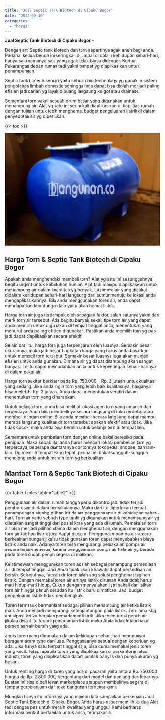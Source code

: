 ```yaml
---
title: "Jual Septic Tank Biotech di Cipaku Bogor"
date: "2024-09-10"
categories: 
  - "harga"
---
```


**Jual Septic Tank Biotech di Cipaku Bogor** –

Dengan arti Septic tank biotech dan torn sepertinya agak aneh bagi anda. Padahal kedua benda ini seringkali dijumpai di dalam kehidupan sehari-hari, hanya saja namanya saja yang agak tidak biasa didengar. Kedua Pekarangan depan rumah tadi yakni tempat yg diaplikasikan untuk penampungan.

Septic tank biotech sendiri yaitu sebuah bio technology yg gunakan sistem pengolahan limbah domestic sehingga tinja dapat bisa diolah menjadi paling efisien jadi carian yg layak dibuang langsung ke got atau drainase.

Sementara torn yakni sebuah drum besar yang digunakan untuk menampung air. Alat yg satu ini seringkali diaplikasikan di tiap-tiap rumah dengan tujuan untuk lebih menghemat budget pengeluaran listrik di dalam penyedotan air yg diperlukan.

{{< toc >}}

![Jual Septic Tank Biotech di Cipaku Bogor](/images/jual-bio-septictank-02.png)

## Harga Torn & Septic Tank Biotech di Cipaku Bogor

Apakah anda menghendaki membeli torn? Alat yg satu ini sesungguhnya begitu urgent untuk kebutuhan hunian. Alat tadi mampu diaplikasikan untuk menampung air dalam kuantitas yg banyak. Lazimnya air yang dipakai didalam kehidupan sehari-hari langsung dari sumur menuju ke lokasi anda mengaplikasikannya. Bila anda menggunakan toren air, anda dapat mendapatkan keuntungan lain yaitu akan hemat listrik.

Harga torn air juga terdampak oleh sebagian faktor, salah satunya yakni dari merk torn air tersebut. Ada begitu banyak sekali tipe torn air yang dapat anda memilih untuk digunakan di tempat tinggal anda, menentukan yang menurut anda paling efisien digunakan. Pastikan anda memilih torn yg pas jadi dapat diaplikasikan secara efektif.

Selain dari itu, harga torn juga terpengaruh oleh luasnya. Semakin besar ukurannya, maka jadi besar tingkatan harga yang harus anda bayarkan untuk membeli torn tersebut. Semakin besar luasnya juga akan menjadi efisien untuk anda gunakan. Dimana air yg dapat ditampung akan sangat banyak. Tentu dapat memudahkan anda untuk kepentingan sehari-harinya di dalam pakai air.

Harga torn sekitar berkisar pada Rp. 750.000 – Rp. 2 jutaan untuk kualitas yang sedang. Jika anda ingin torn yang lebih baik kualitasnya, harganya bisa melebihi Rp. 2 jutaan. Anda dapat menentukan sendiri dalam menentukan torn yang diharapkan.

Untuk belanja torn, anda bisa melihat lokasi agen torn yang amanah dan terpercaya. Anda bisa membelinya secara langsung di toko terdekat atau membeli dengan online. Bila anda membeli secara langsung dapat mampu meraba langsung kualitas dr torn tersebut apakah efektif atau tidak. Jika tidak cocok, maka anda bisa beralih untuk belanja torn di tempat lain.

Sementara untuk pembelian torn dengan online bakal beresiko pada penipuan. Maka sebab itu, anda harus mencari lokasi pembelian torn yg terpercaya, beberapa diantaranya contohnya tokopedia, shopee, dan lain-lain. Dg memilih tempat yang tepat, perihal ini bakal sungguh-sungguh menolong anda untuk meraih torn yg berkualitas.

## Manfaat Torn & Septic Tank Biotech di Cipaku Bogor

{{< table-tables table="table2" >}}

Penggunaan air dalam rumah tangga perlu dikontrol jadi tidak terjadi pemborosan di dalam pemakaiannya. Maka dari itu diperlukan tempat penampungan air sbg pilihan irit dalam penggunaan air di kehidupan sehari-hari. Torn air yaitu sebuah type tanki yg digunakan untuk menampung air yg diletakan sangat tinggi dari posisi kran yang ada di rumah. Pemakaian torn air bisa menjadi pilihan utama dalam menghemat air, dengan menggunakan torn air tagihan listrik juga dapat ditekan. Penggunaan pompa air secara berkesinambungan jikalau tidak gunakan toren dapat menyebabkan biaya listrik anda naik. Adanya toren bisa mengurangi pemakaian pompa air secara terus-menerus, karena pengguanaan pompa air kala air yg berada pada toren sudah penuh segera di matikan.

Keistimewaan menggunakan toren adalah sebagai penampung persediaan air di tempat tinggal. Jadi Anda tidak usah khawatir dapat persediaan air bersih. Selanjutnya, faedah dr toren ialah sbg solusi penghemat tagihan listrik. Dengan memakai toren air artinya listrik dirumah Anda tidak harus mati hidup-mati hidup. Cukup dengan menyalakan listri sekali dan isikan torn air hingga penuh sesudah itu listrik baru dimatikan. Jadi budget pengeluaran listrik tidak membengkak.

Toren termasuk bermanfaat sebagai pilihan menampung air ketika listrik mati. Anda menjadi mengurangi ketergantungan pada listrik. Terutama sbg antisipasi ketika berjalan pemadaman listrik. Jika toren terisi penuh air jikalau disaat itu terjadi pemadaman listrik maka Anda tidak kuatir bakal persediaan air bersih yang ada.

Jenis toren yang digunakan dalam kehidupan sehari-hari mempunyai beragam acam type dan luas. Penggunaanya sesuai dengan keperluan yg ada. Jika hanya satu tempat tinggal saja, bisa cuma memakai jenis toren yang kecil. Tetapi apabila toren yang diaplikasikan di perkantoran atau industi, toren yang diaplikasikan dalam jumlah banyak dan punya ukuran yg besar.

Untuk rentang harga dr toren yang ada di pasaran yaitu antara Rp. 750.000 hingga dg Rp. 2.800.000, bergantung dari model dan panjang dan lebarnya. Buatan ini bisa dibeli lewat marketplace ataupun membelinya segera di tempat perbelanjaan dan toko bangunan terdekat kami.

Mungkin hanya itu informasi yang mampu kita sampaikan berkenaan Jual Septic Tank Biotech di Cipaku Bogor. Anda harus dapat memilih ke dua Alat tadi dengan pas untuk meraih kwalitas yang unggul. Kami berharap informasi berikut berfaedah untuk anda, terimakasih.
